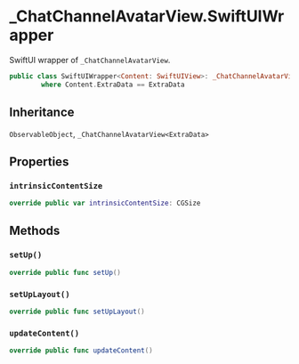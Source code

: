 # \_ChatChannelAvatarView.SwiftUIWrapper

SwiftUI wrapper of `_ChatChannelAvatarView`.

``` swift
public class SwiftUIWrapper<Content: SwiftUIView>: _ChatChannelAvatarView<ExtraData>, ObservableObject
        where Content.ExtraData == ExtraData
```

## Inheritance

`ObservableObject`, `_ChatChannelAvatarView<ExtraData>`

## Properties

### `intrinsicContentSize`

``` swift
override public var intrinsicContentSize: CGSize 
```

## Methods

### `setUp()`

``` swift
override public func setUp() 
```

### `setUpLayout()`

``` swift
override public func setUpLayout() 
```

### `updateContent()`

``` swift
override public func updateContent() 
```

